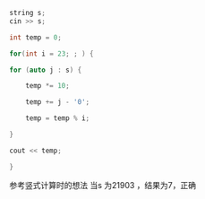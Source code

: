 ```c++
string s;
cin >> s;

int temp = 0;

for(int i = 23; ; ) {

for (auto j : s) {

    temp *= 10;

    temp += j - '0';

    temp = temp % i;

}

cout << temp;

}
```

参考竖式计算时的想法
当s 为21903 ，结果为7，正确
